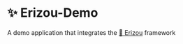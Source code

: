 # ✨ Erizou-Demo

A demo application that integrates the [🛜 Erizou](https://github.com/TrabelsiAchraf/erizou) framework
